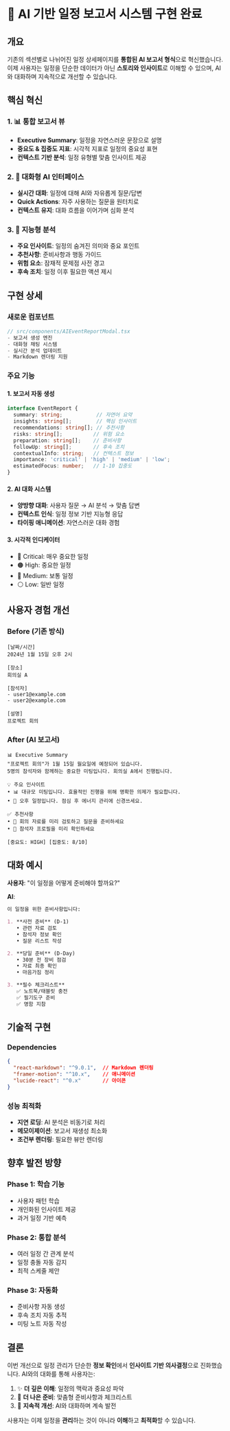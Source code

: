 # 🎯 AI 기반 일정 보고서 시스템 구현 완료

## 개요
기존의 섹션별로 나뉘어진 일정 상세페이지를 **통합된 AI 보고서 형식**으로 혁신했습니다. 이제 사용자는 일정을 단순한 데이터가 아닌 **스토리와 인사이트**로 이해할 수 있으며, AI와 대화하며 지속적으로 개선할 수 있습니다.

## 핵심 혁신

### 1. 📊 통합 보고서 뷰
- **Executive Summary**: 일정을 자연스러운 문장으로 설명
- **중요도 & 집중도 지표**: 시각적 지표로 일정의 중요성 표현
- **컨텍스트 기반 분석**: 일정 유형별 맞춤 인사이트 제공

### 2. 💬 대화형 AI 인터페이스
- **실시간 대화**: 일정에 대해 AI와 자유롭게 질문/답변
- **Quick Actions**: 자주 사용하는 질문을 원터치로
- **컨텍스트 유지**: 대화 흐름을 이어가며 심화 분석

### 3. 🧠 지능형 분석
- **주요 인사이트**: 일정의 숨겨진 의미와 중요 포인트
- **추천사항**: 준비사항과 행동 가이드
- **위험 요소**: 잠재적 문제점 사전 경고
- **후속 조치**: 일정 이후 필요한 액션 제시

## 구현 상세

### 새로운 컴포넌트
```typescript
// src/components/AIEventReportModal.tsx
- 보고서 생성 엔진
- 대화형 채팅 시스템
- 실시간 분석 업데이트
- Markdown 렌더링 지원
```

### 주요 기능

#### 1. 보고서 자동 생성
```typescript
interface EventReport {
  summary: string;           // 자연어 요약
  insights: string[];        // 핵심 인사이트
  recommendations: string[]; // 추천사항
  risks: string[];          // 위험 요소
  preparation: string[];    // 준비사항
  followUp: string[];       // 후속 조치
  contextualInfo: string;   // 컨텍스트 정보
  importance: 'critical' | 'high' | 'medium' | 'low';
  estimatedFocus: number;   // 1-10 집중도
}
```

#### 2. AI 대화 시스템
- **양방향 대화**: 사용자 질문 → AI 분석 → 맞춤 답변
- **컨텍스트 인식**: 일정 정보 기반 지능형 응답
- **타이핑 애니메이션**: 자연스러운 대화 경험

#### 3. 시각적 인디케이터
- 🔴 Critical: 매우 중요한 일정
- 🟠 High: 중요한 일정
- 🔵 Medium: 보통 일정
- ⚪ Low: 일반 일정

## 사용자 경험 개선

### Before (기존 방식)
```
[날짜/시간]
2024년 1월 15일 오후 2시

[장소]
회의실 A

[참석자]
- user1@example.com
- user2@example.com

[설명]
프로젝트 회의
```

### After (AI 보고서)
```
📊 Executive Summary
"프로젝트 회의"가 1월 15일 월요일에 예정되어 있습니다.
5명의 참석자와 함께하는 중요한 미팅입니다. 회의실 A에서 진행됩니다.

💡 주요 인사이트
• 📊 대규모 미팅입니다. 효율적인 진행을 위해 명확한 의제가 필요합니다.
• 🌅 오후 일정입니다. 점심 후 에너지 관리에 신경쓰세요.

✅ 추천사항
• 📝 회의 자료를 미리 검토하고 질문을 준비하세요
• 👥 참석자 프로필을 미리 확인하세요

[중요도: HIGH] [집중도: 8/10]
```

## 대화 예시

**사용자**: "이 일정을 어떻게 준비해야 할까요?"

**AI**:
```markdown
이 일정을 위한 준비사항입니다:

1. **사전 준비** (D-1)
   • 관련 자료 검토
   • 참석자 정보 확인
   • 질문 리스트 작성

2. **당일 준비** (D-Day)
   • 30분 전 장비 점검
   • 자료 최종 확인
   • 마음가짐 정리

3. **필수 체크리스트**
   ✅ 노트북/태블릿 충전
   ✅ 필기도구 준비
   ✅ 명함 지참
```

## 기술적 구현

### Dependencies
```json
{
  "react-markdown": "^9.0.1",  // Markdown 렌더링
  "framer-motion": "^10.x",    // 애니메이션
  "lucide-react": "^0.x"       // 아이콘
}
```

### 성능 최적화
- **지연 로딩**: AI 분석은 비동기로 처리
- **메모이제이션**: 보고서 재생성 최소화
- **조건부 렌더링**: 필요한 뷰만 렌더링

## 향후 발전 방향

### Phase 1: 학습 기능
- 사용자 패턴 학습
- 개인화된 인사이트 제공
- 과거 일정 기반 예측

### Phase 2: 통합 분석
- 여러 일정 간 관계 분석
- 일정 충돌 자동 감지
- 최적 스케줄 제안

### Phase 3: 자동화
- 준비사항 자동 생성
- 후속 조치 자동 추적
- 미팅 노트 자동 작성

## 결론

이번 개선으로 일정 관리가 단순한 **정보 확인**에서 **인사이트 기반 의사결정**으로 진화했습니다. AI와의 대화를 통해 사용자는:

1. ✨ **더 깊은 이해**: 일정의 맥락과 중요성 파악
2. 🎯 **더 나은 준비**: 맞춤형 준비사항과 체크리스트
3. 🚀 **지속적 개선**: AI와 대화하며 계속 발전

사용자는 이제 일정을 **관리**하는 것이 아니라 **이해**하고 **최적화**할 수 있습니다.